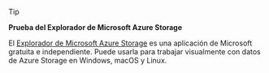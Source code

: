> [!TIP]
> 
> **Prueba del Explorador de Microsoft Azure Storage**
> 
> El [Explorador de Microsoft Azure Storage](/azure/vs-azure-tools-storage-manage-with-storage-explorer) es una aplicación de Microsoft gratuita e independiente. Puede usarla para trabajar visualmente con datos de Azure Storage en Windows, macOS y Linux.
> 
> 

